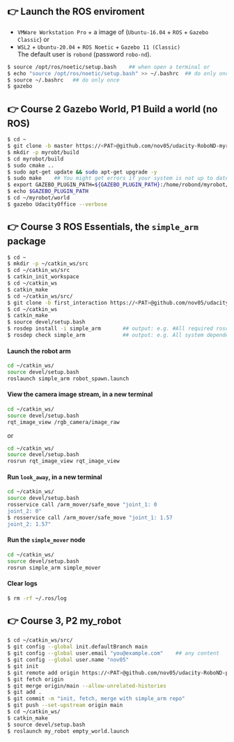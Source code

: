 ## 👉 Launch the ROS enviroment

* `VMWare Workstation Pro` + a image of (`Ubuntu-16.04` + `ROS` + `Gazebo Classic`) or     
* `WSL2` + `Ubuntu-20.04` + `ROS Noetic` + `Gazebo 11 (Classic)`   
  The default user is `robond` (password `robo-nd`).  

```sh
$ source /opt/ros/noetic/setup.bash    ## when open a terminal or
$ echo "source /opt/ros/noetic/setup.bash" >> ~/.bashrc  ## do only once
$ source ~/.bashrc   ## do only once
$ gazebo
```


## 👉 Course 2 Gazebo World, P1 Build a world (no ROS)

```sh
$ cd ~
$ git clone -b master https://<PAT>@github.com/nov05/udacity-RoboND-myrobot.git myrobot
$ mkdir -p myrobt/build
$ cd myrobot/build
$ sudo cmake ..
$ sudo apt-get update && sudo apt-get upgrade -y  
$ sudo make    ## You might get errors if your system is not up to date!
$ export GAZEBO_PLUGIN_PATH=${GAZEBO_PLUGIN_PATH}:/home/robond/myrobot/build
$ echo $GAZEBO_PLUGIN_PATH
$ cd ~/myrobot/world
$ gazebo UdacityOffice --verbose
```

## 👉 Course 3 ROS Essentials, the `simple_arm` package

```sh
$ cd ~
$ mkdir -p ~/catkin_ws/src
$ cd ~/catkin_ws/src
$ catkin_init_workspace
$ cd ~/catkin_ws
$ catkin_make
$ cd ~/catkin_ws/src/
$ git clone -b first_interaction https://<PAT>@github.com/nov05/udacity-RoboND-simple_arm simple_arm
$ cd ~/catkin_ws
$ catkin_make
$ source devel/setup.bash
$ rosdep install -i simple_arm       ## output: e.g. #All required rosdeps installed successfully
$ rosdep check simple_arm            ## output: e.g. All system dependencies have been satisified
```

#### Launch the robot arm
```sh
cd ~/catkin_ws/
source devel/setup.bash
roslaunch simple_arm robot_spawn.launch
```

#### View the camera image stream, in a new terminal
```sh
cd ~/catkin_ws/
source devel/setup.bash
rqt_image_view /rgb_camera/image_raw           
```

or    
```sh
cd ~/catkin_ws/
source devel/setup.bash
rosrun rqt_image_view rqt_image_view
```

#### Run `look_away`, in a new terminal
```sh
cd ~/catkin_ws/
source devel/setup.bash
rosservice call /arm_mover/safe_move "joint_1: 0
joint_2: 0"
$ rosservice call /arm_mover/safe_move "joint_1: 1.57
joint_2: 1.57"
```

####  Run the `simple_mover` node 
```sh
cd ~/catkin_ws/
source devel/setup.bash
rosrun simple_arm simple_mover
```

#### Clear logs
```sh
$ rm -rf ~/.ros/log
```



## 👉 Course 3, P2 my_robot

```sh
$ cd ~/catkin_ws/src/
$ git config --global init.defaultBranch main
$ git config --global user.email "you@example.com"    ## any content
$ git config --global user.name "nov05"
$ git init
$ git remote add origin https://<PAT>@github.com/nov05/udacity-RoboND-p2-src.git
$ git fetch origin
$ git merge origin/main --allow-unrelated-histories
$ git add .
$ git commit -m "init, fetch, merge with simple_arm repo"
$ git push --set-upstream origin main
$ cd ~/catkin_ws/
$ catkin_make
$ source devel/setup.bash
$ roslaunch my_robot empty_world.launch
```
